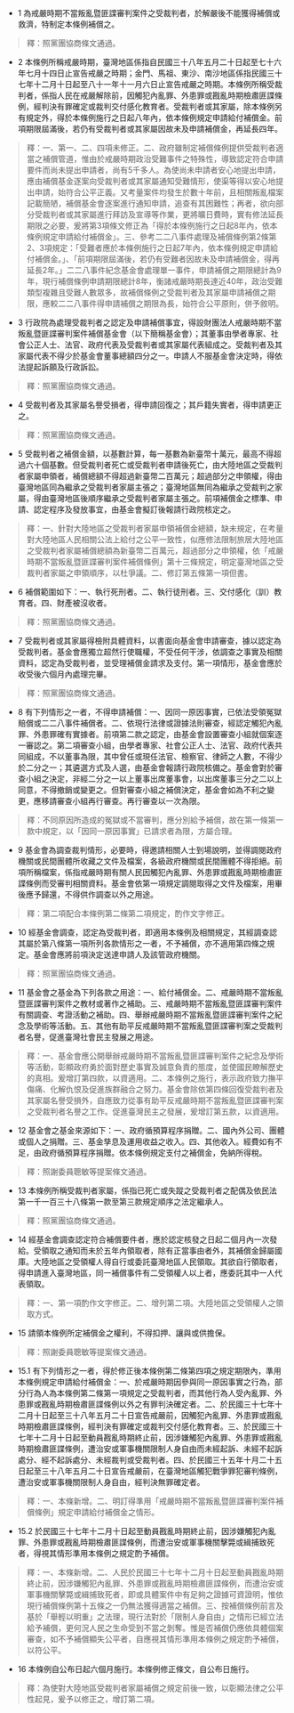 * 1 為戒嚴時期不當叛亂暨匪諜審判案件之受裁判者，於解嚴後不能獲得補償或救濟，特制定本條例補償之。

> 釋：照黨團協商條文通過。

* 2 本條例所稱戒嚴時期，臺灣地區係指自民國三十八年五月二十日起至七十六年七月十四日止宣告戒嚴之時期；金門、馬祖、東沙、南沙地區係指民國三十七年十二月十日起至八十一年十一月六日止宣告戒嚴之時期。本條例所稱受裁判者，係指人民在戒嚴解除前，因觸犯內亂罪、外患罪或戡亂時期檢肅匪諜條例，經判決有罪確定或裁判交付感化教育者。受裁判者或其家屬，除本條例另有規定外，得於本條例施行之日起八年內，依本條例規定申請給付補償金。前項期限屆滿後，若仍有受裁判者或其家屬因故未及申請補償金，再延長四年。

> 釋：一、第一、二、四項未修正。二、政府雖制定補償條例提供受裁判者適當之補償管道，惟由於戒嚴時期政治受難事件之特殊性，導致認定符合申請要件而尚未提出申請者，尚有5千多人。為使尚未申請者安心地提出申請，應由補償基金逐案向受裁判者或其家屬通知受難情形，使渠等得以安心地提出申請，始符合公平正義。又考量案件均發生於數十年前，且相關叛亂檔案記載簡陋，補償基金會逐案進行通知申請，追查有其困難性；再者，欲向部分受裁判者或其家屬進行拜訪及宣導等作業，更將曠日費時，實有修法延長期限之必要，爰將第3項條文修正為「得於本條例施行之日起8年內，依本條例規定申請給付補償金」。三、參考二二八事件處理及補償條例第2條第2、3項規定：「受難者應於本條例施行之日起7年內，依本條例規定申請給付補償金。」、「前項期限屆滿後，若仍有受難者因故未及申請補償金，得再延長2年。」二二八事件紀念基金會處理單一事件，申請補償之期限總計為9年，現行補償條例申請期限總計8年，衡諸戒嚴時期長達近40年，政治受難類型複雜且受難人數眾多，故補償條例之受裁判者及其家屬申請補償之期限，應較二二八事件得申請補償之期限為長，始符合公平原則，併予敘明。

* 3 行政院為處理受裁判者之認定及申請補償事宜，得設財團法人戒嚴時期不當叛亂暨匪諜審判案件補償基金會（以下簡稱基金會）；其董事由學者專家、社會公正人士、法官、政府代表及受裁判者或其家屬代表組成之。受裁判者及其家屬代表不得少於基金會董事總額四分之一。申請人不服基金會決定時，得依法提起訴願及行政訴訟。

> 釋：照黨團協商條文通過。

* 4 受裁判者及其家屬名譽受損者，得申請回復之；其戶籍失實者，得申請更正之。

> 釋：照黨團協商條文通過。

* 5 受裁判者之補償金額，以基數計算，每一基數為新臺幣十萬元，最高不得超過六十個基數。但受裁判者死亡或受裁判者申請後死亡，由大陸地區之受裁判者家屬申領者，補償總額不得超過新臺幣二百萬元；超過部分之申領權，得由臺灣地區同為繼承之受裁判者家屬主張之；臺灣地區無同為繼承之受裁判之家屬，得由臺灣地區後順序繼承之受裁判者家屬主張之。前項補償金之標準、申請、認定程序及發放事宜，由基金會擬訂後報請行政院核定之。

> 釋：一、針對大陸地區之受裁判者家屬申領補償金總額，缺未規定，在考量對大陸地區人民相關公法上給付之公平一致性，似應修法限制旅居大陸地區之受裁判者家屬補償總額為新臺幣二百萬元，超過部分之申領權，依「戒嚴時期不當叛亂暨匪諜審判案件補償條例」第十三條規定，明定臺灣地區之受裁判者家屬之申領順序，以杜爭議。二、修訂第五條第一項但書。

* 6 補償範圍如下：一、執行死刑者。二、執行徒刑者。三、交付感化（訓）教育者。四、財產被沒收者。

> 釋：照黨團協商條文通過。

* 7 受裁判者或其家屬得檢附具體資料，以書面向基金會申請審查，據以認定為受裁判者。基金會應獨立超然行使職權，不受任何干涉，依調查之事實及相關資料，認定為受裁判者，並受理補償金請求及支付。第一項情形，基金會應於收受後六個月內處理完畢。

> 釋：照黨團協商條文通過。

* 8 有下列情形之一者，不得申請補償：一、因同一原因事實，已依法受領冤獄賠償或二二八事件補償者。二、依現行法律或證據法則審查，經認定觸犯內亂罪、外患罪確有實據者。前項第二款之認定，由基金會設置審查小組就個案逐一審認之。第二項審查小組，由學者專家、社會公正人士、法官、政府代表共同組成，不以董事為限，其中曾任或現任法官、檢察官、律師之人數，不得少於二分之一；其遴選方式及人選，由基金會報請行政院核備之。基金會對於審查小組之決定，非經二分之一以上董事出席董事會，以出席董事三分之二以上同意，不得撤銷或變更之。但對審查小組之補償決定，基金會如為不利之變更，應移請審查小組再行審查。再行審查以一次為限。

> 釋：不同原因所造成的冤獄或不當審判，應分別給予補償，故在第一條第一款中規定，以「因同一原因事實」已請求者為限，方屬合理。

* 9 基金會為調查裁判情形，必要時，得邀請相關人士到場說明，並得調閱政府機關或民間團體所收藏之文件及檔案，各級政府機關或民間團體不得拒絕。前項所稱檔案，係指戒嚴時期有關人民因觸犯內亂罪、外患罪或戡亂時期檢肅匪諜條例而受審判相關資料。基金會依第一項規定調閱取得之文件及檔案，用畢後應予歸還，不得供作調查以外之用途。

> 釋：第二項配合本條例第二條第二項規定，酌作文字修正。

* 10 經基金會調查，認定為受裁判者，即適用本條例及相關規定，其經調查認其屬於第八條第一項所列各款情形之一者，不予補償，亦不適用第四條之規定。基金會應將前項決定送達申請人及該管政府機關。

> 釋：照黨團協商條文通過。

* 11 基金會之基金為下列各款之用途：一、給付補償金。二、戒嚴時期不當叛亂暨匪諜審判案件之教材或著作之補助。三、戒嚴時期不當叛亂暨匪諜審判案件有關調查、考證活動之補助。四、舉辦戒嚴時期不當叛亂暨匪諜審判案件之紀念及學術等活動。五、其他有助平反戒嚴時期不當叛亂暨匪諜審判案之受裁判者名譽，促進臺灣社會民主發展之用途。

> 釋：一、基金會應公開舉辦戒嚴時期不當叛亂暨匪諜審判案件之紀念及學術等活動，彰顯政府勇於面對歷史事實及誠意負責的態度，並使國民瞭解歷史的真相。爰增訂第四款，以資適用。二、本條例之施行，表示政府致力撫平傷痛、化解仇恨及促進族群融合之努力。基金會除依第四條回復受裁判者及其家屬名譽受損外，自應致力從事有助平反戒嚴時期不當叛亂暨匪諜審判案之受裁判者名譽之工作。促進臺灣民主之發展，爰增訂第五款，以資適用。

* 12 基金會之基金來源如下：一、政府循預算程序捐贈。二、國內外公司、團體或個人之捐贈。三、基金孳息及運用收益之收入。四、其他收入。經費如有不足，由政府循預算程序捐贈。依本條例規定支付之補償金，免納所得稅。

> 釋：照謝委員聰敏等提案條文通過。

* 13 本條例所稱受裁判者家屬，係指已死亡或失蹤之受裁判者之配偶及依民法第一千一百三十八條第一款至第三款規定順序之法定繼承人。

> 釋：照黨團協商條文通過。

* 14 經基金會調查認定符合補償要件者，應於認定核發之日起二個月內一次發給。受領取之通知而未於五年內領取者，除有正當事由者外，其補償金歸屬國庫。大陸地區之受領權人得自行或委託臺灣地區人民領取。其欲自行領取者，得申請進入臺灣地區，同一補償事件有二受領權人以上者，應委託其中一人代表領取。

> 釋：一、第一項酌作文字修正。二、增列第二項。大陸地區之受領權人之領取方式。

* 15 請領本條例所定補償金之權利，不得扣押、讓與或供擔保。

> 釋：照謝委員聰敏等提案條文通過。

* 15.1 有下列情形之一者，得於修正後本條例第二條第四項之規定期限內，準用本條例規定申請給付補償金：一、於戒嚴時期因參與同一原因事實之行為，部分行為人為本條例第二條第一項規定之受裁判者，而其他行為人受內亂罪、外患罪或戡亂時期檢肅匪諜條例以外之有罪判決確定者。二、於民國三十七年十二月十日起至三十八年五月二十日宣告戒嚴前，因觸犯內亂罪、外患罪或戡亂時期檢肅匪諜條例，經判決有罪確定或裁判交付感化教育者。三、於民國三十七年十二月十日起至動員戡亂時期終止前，因涉嫌觸犯內亂罪、外患罪或戡亂時期檢肅匪諜條例，遭治安或軍事機關限制人身自由而未經起訴、未經不起訴處分、經不起訴處分、未經裁判或受裁判者。四、於民國三十五年十月二十五日起至三十八年五月二十日宣告戒嚴前，在臺灣地區觸犯戰爭罪犯審判條例，遭治安或軍事機關限制人身自由，經判決無罪確定者。

> 釋：一、本條新增。二、明訂得準用「戒嚴時期不當叛亂暨匪諜審判案件補償條例」規定申請給付補償金之情形。

* 15.2 於民國三十七年十二月十日起至動員戡亂時期終止前，因涉嫌觸犯內亂罪、外患罪或戡亂時期檢肅匪諜條例，而遭治安或軍事機關擊斃或緝捕致死者，得視其情形準用本條例之規定酌予補償。

> 釋：一、本條新增。二、人民於民國三十七年十二月十日起至動員戡亂時期終止前，因涉嫌觸犯內亂罪、外患罪或戡亂時期檢肅匪諜條例，而遭治安或軍事機關擊斃或緝捕致死者，即或具體案件中有足夠之證據可資證明，惟依現行補償條例第十五條之一仍無法獲得適當之補償。三、按補償條例前言及基於「舉輕以明重」之法理，現行法對於「限制人身自由」之情形已經立法給予補償，更何況人民之生命受到不當之剝奪。惟是否補償仍應依具體個案審查，如不予補償顯失公平者，自應視其情形準用本條例之規定酌予補償，以符公平。

* 16 本條例自公布日起六個月施行。本條例修正條文，自公布日施行。

> 釋：為使對大陸地區受裁判者家屬補償之規定前後一致，以彰顯法律之公平性起見，爰予以修正之，增訂第二項。

